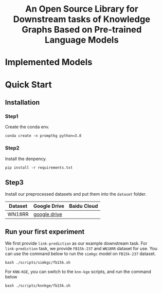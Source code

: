 
<h1 align="center">
    <p>An Open Source Library for Downstream tasks of Knowledge Graphs Based on Pre-trained Language Models</p>
</h1>


# Implemented Models


# Quick Start

## Installation

### **Step1**

Create the conda env.

```shell
conda create -n promptkg python=3.8
```

### **Step2**

Install the denpency.

```shell
pip install -r requirements.txt
```

## Step3

Install our preprocessed datasets and put them into the `dataset` folder.

| Dataset | Google Drive                                                 | Baidu Cloud |
| ------- | ------------------------------------------------------------ | ----------- |
| WN18RR  | [google drive](https://drive.google.com/drive/folders/1k5mT3d7fldVSSyAYH5KWv3_BI3B2-BXJ?usp=sharing) |             |





## Run your first experiment

We first provide `link-prediction` as our example downstream task.
For `link-prediction` task, we provide `FB15k-237` and `WN18RR` dataset for use.
You can use the command below to run the `simkgc` model on `FB15k-237` dataset.

```shell
bash ./scripts/simkgc/fb15k.sh
```

For `KNN-KGE`, you can switch to the `knn-kge` scripts, and run the command below

```shell
bash ./scripts/knnkge/fb15k.sh
```
